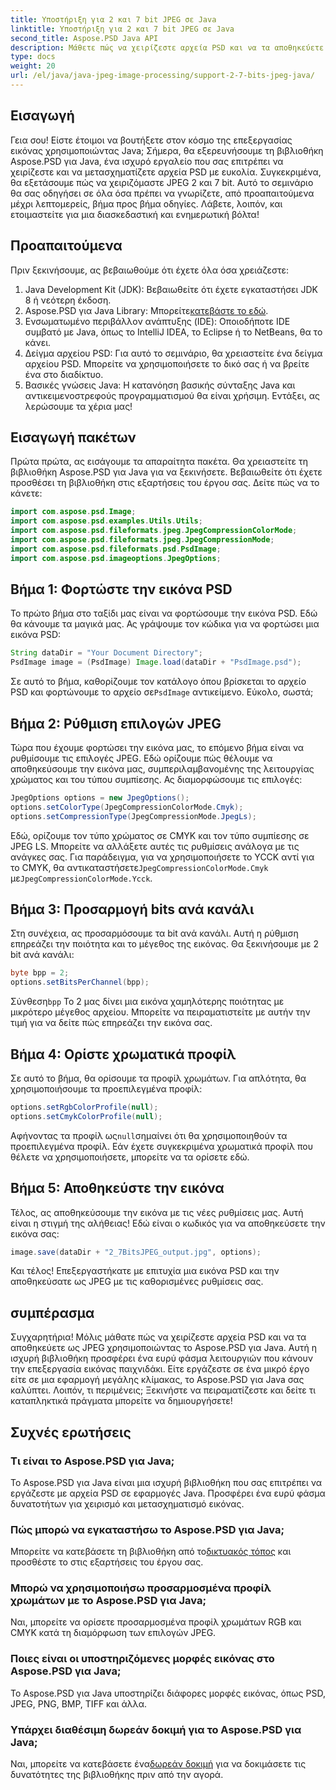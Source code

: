 ```yaml
---
title: Υποστήριξη για 2 και 7 bit JPEG σε Java
linktitle: Υποστήριξη για 2 και 7 bit JPEG σε Java
second_title: Aspose.PSD Java API
description: Μάθετε πώς να χειρίζεστε αρχεία PSD και να τα αποθηκεύετε ως JPEG σε Java χρησιμοποιώντας το Aspose.PSD. Οδηγός βήμα προς βήμα με παραδείγματα κώδικα. Ιδανικό για αρχάριους και επαγγελματίες.
type: docs
weight: 20
url: /el/java/java-jpeg-image-processing/support-2-7-bits-jpeg-java/
---
```

## Εισαγωγή
Γεια σου! Είστε έτοιμοι να βουτήξετε στον κόσμο της επεξεργασίας εικόνας χρησιμοποιώντας Java; Σήμερα, θα εξερευνήσουμε τη βιβλιοθήκη Aspose.PSD για Java, ένα ισχυρό εργαλείο που σας επιτρέπει να χειρίζεστε και να μετασχηματίζετε αρχεία PSD με ευκολία. Συγκεκριμένα, θα εξετάσουμε πώς να χειριζόμαστε JPEG 2 και 7 bit. Αυτό το σεμινάριο θα σας οδηγήσει σε όλα όσα πρέπει να γνωρίζετε, από προαπαιτούμενα μέχρι λεπτομερείς, βήμα προς βήμα οδηγίες. Λάβετε, λοιπόν, και ετοιμαστείτε για μια διασκεδαστική και ενημερωτική βόλτα!
## Προαπαιτούμενα
Πριν ξεκινήσουμε, ας βεβαιωθούμε ότι έχετε όλα όσα χρειάζεστε:
1. Java Development Kit (JDK): Βεβαιωθείτε ότι έχετε εγκαταστήσει JDK 8 ή νεότερη έκδοση.
2.  Aspose.PSD για Java Library: Μπορείτε[κατεβάστε το εδώ](https://releases.aspose.com/psd/java/).
3. Ενσωματωμένο περιβάλλον ανάπτυξης (IDE): Οποιοδήποτε IDE συμβατό με Java, όπως το IntelliJ IDEA, το Eclipse ή το NetBeans, θα το κάνει.
4. Δείγμα αρχείου PSD: Για αυτό το σεμινάριο, θα χρειαστείτε ένα δείγμα αρχείου PSD. Μπορείτε να χρησιμοποιήσετε το δικό σας ή να βρείτε ένα στο διαδίκτυο.
5. Βασικές γνώσεις Java: Η κατανόηση βασικής σύνταξης Java και αντικειμενοστρεφούς προγραμματισμού θα είναι χρήσιμη.
Εντάξει, ας λερώσουμε τα χέρια μας!
## Εισαγωγή πακέτων
Πρώτα πρώτα, ας εισάγουμε τα απαραίτητα πακέτα. Θα χρειαστείτε τη βιβλιοθήκη Aspose.PSD για Java για να ξεκινήσετε. Βεβαιωθείτε ότι έχετε προσθέσει τη βιβλιοθήκη στις εξαρτήσεις του έργου σας. Δείτε πώς να το κάνετε:
```java
import com.aspose.psd.Image;
import com.aspose.psd.examples.Utils.Utils;
import com.aspose.psd.fileformats.jpeg.JpegCompressionColorMode;
import com.aspose.psd.fileformats.jpeg.JpegCompressionMode;
import com.aspose.psd.fileformats.psd.PsdImage;
import com.aspose.psd.imageoptions.JpegOptions;
```
## Βήμα 1: Φορτώστε την εικόνα PSD
Το πρώτο βήμα στο ταξίδι μας είναι να φορτώσουμε την εικόνα PSD. Εδώ θα κάνουμε τα μαγικά μας. Ας γράψουμε τον κώδικα για να φορτώσει μια εικόνα PSD:
```java
String dataDir = "Your Document Directory";
PsdImage image = (PsdImage) Image.load(dataDir + "PsdImage.psd");
```
 Σε αυτό το βήμα, καθορίζουμε τον κατάλογο όπου βρίσκεται το αρχείο PSD και φορτώνουμε το αρχείο σε`PsdImage` αντικείμενο. Εύκολο, σωστά;
## Βήμα 2: Ρύθμιση επιλογών JPEG
Τώρα που έχουμε φορτώσει την εικόνα μας, το επόμενο βήμα είναι να ρυθμίσουμε τις επιλογές JPEG. Εδώ ορίζουμε πώς θέλουμε να αποθηκεύσουμε την εικόνα μας, συμπεριλαμβανομένης της λειτουργίας χρώματος και του τύπου συμπίεσης. Ας διαμορφώσουμε τις επιλογές:
```java
JpegOptions options = new JpegOptions();
options.setColorType(JpegCompressionColorMode.Cmyk);
options.setCompressionType(JpegCompressionMode.JpegLs);
```
 Εδώ, ορίζουμε τον τύπο χρώματος σε CMYK και τον τύπο συμπίεσης σε JPEG LS. Μπορείτε να αλλάξετε αυτές τις ρυθμίσεις ανάλογα με τις ανάγκες σας. Για παράδειγμα, για να χρησιμοποιήσετε το YCCK αντί για το CMYK, θα αντικαταστήσετε`JpegCompressionColorMode.Cmyk` με`JpegCompressionColorMode.Ycck`.
## Βήμα 3: Προσαρμογή bits ανά κανάλι
Στη συνέχεια, ας προσαρμόσουμε τα bit ανά κανάλι. Αυτή η ρύθμιση επηρεάζει την ποιότητα και το μέγεθος της εικόνας. Θα ξεκινήσουμε με 2 bit ανά κανάλι:
```java
byte bpp = 2;
options.setBitsPerChannel(bpp);
```
 Σύνθεση`bpp` To 2 μας δίνει μια εικόνα χαμηλότερης ποιότητας με μικρότερο μέγεθος αρχείου. Μπορείτε να πειραματιστείτε με αυτήν την τιμή για να δείτε πώς επηρεάζει την εικόνα σας.
## Βήμα 4: Ορίστε χρωματικά προφίλ
Σε αυτό το βήμα, θα ορίσουμε τα προφίλ χρωμάτων. Για απλότητα, θα χρησιμοποιήσουμε τα προεπιλεγμένα προφίλ:
```java
options.setRgbColorProfile(null);
options.setCmykColorProfile(null);
```
 Αφήνοντας τα προφίλ ως`null`σημαίνει ότι θα χρησιμοποιηθούν τα προεπιλεγμένα προφίλ. Εάν έχετε συγκεκριμένα χρωματικά προφίλ που θέλετε να χρησιμοποιήσετε, μπορείτε να τα ορίσετε εδώ.
## Βήμα 5: Αποθηκεύστε την εικόνα
Τέλος, ας αποθηκεύσουμε την εικόνα με τις νέες ρυθμίσεις μας. Αυτή είναι η στιγμή της αλήθειας! Εδώ είναι ο κωδικός για να αποθηκεύσετε την εικόνα σας:
```java
image.save(dataDir + "2_7BitsJPEG_output.jpg", options);
```
Και τέλος! Επεξεργαστήκατε με επιτυχία μια εικόνα PSD και την αποθηκεύσατε ως JPEG με τις καθορισμένες ρυθμίσεις σας.
## συμπέρασμα
Συγχαρητήρια! Μόλις μάθατε πώς να χειρίζεστε αρχεία PSD και να τα αποθηκεύετε ως JPEG χρησιμοποιώντας το Aspose.PSD για Java. Αυτή η ισχυρή βιβλιοθήκη προσφέρει ένα ευρύ φάσμα λειτουργιών που κάνουν την επεξεργασία εικόνας παιχνιδάκι. Είτε εργάζεστε σε ένα μικρό έργο είτε σε μια εφαρμογή μεγάλης κλίμακας, το Aspose.PSD για Java σας καλύπτει. Λοιπόν, τι περιμένεις; Ξεκινήστε να πειραματίζεστε και δείτε τι καταπληκτικά πράγματα μπορείτε να δημιουργήσετε!
## Συχνές ερωτήσεις
### Τι είναι το Aspose.PSD για Java;
Το Aspose.PSD για Java είναι μια ισχυρή βιβλιοθήκη που σας επιτρέπει να εργάζεστε με αρχεία PSD σε εφαρμογές Java. Προσφέρει ένα ευρύ φάσμα δυνατοτήτων για χειρισμό και μετασχηματισμό εικόνας.
### Πώς μπορώ να εγκαταστήσω το Aspose.PSD για Java;
 Μπορείτε να κατεβάσετε τη βιβλιοθήκη από το[δικτυακός τόπος](https://releases.aspose.com/psd/java/) και προσθέστε το στις εξαρτήσεις του έργου σας.
### Μπορώ να χρησιμοποιήσω προσαρμοσμένα προφίλ χρωμάτων με το Aspose.PSD για Java;
Ναι, μπορείτε να ορίσετε προσαρμοσμένα προφίλ χρωμάτων RGB και CMYK κατά τη διαμόρφωση των επιλογών JPEG.
### Ποιες είναι οι υποστηριζόμενες μορφές εικόνας στο Aspose.PSD για Java;
Το Aspose.PSD για Java υποστηρίζει διάφορες μορφές εικόνας, όπως PSD, JPEG, PNG, BMP, TIFF και άλλα.
### Υπάρχει διαθέσιμη δωρεάν δοκιμή για το Aspose.PSD για Java;
 Ναι, μπορείτε να κατεβάσετε ένα[δωρεάν δοκιμή](https://releases.aspose.com/) για να δοκιμάσετε τις δυνατότητες της βιβλιοθήκης πριν από την αγορά.